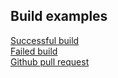 ## Build examples

[Successful build](https://github.com/GAlexandrD/go-lab2/actions/runs/4446990589)<br>
[Failed build](https://github.com/GAlexandrD/go-lab2/actions/runs/4439931750)<br>
[Github pull request](https://github.com/GAlexandrD/go-lab2/pull/2/checks)